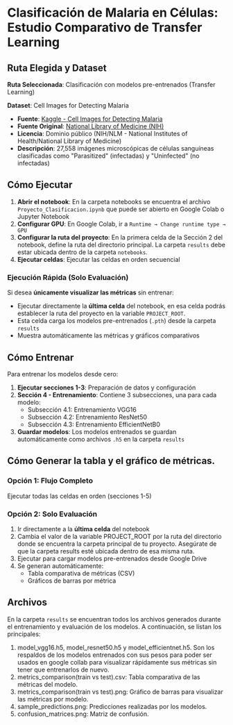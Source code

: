 # Clasificación de Malaria en Células: Estudio Comparativo de Transfer Learning

## Ruta Elegida y Dataset

**Ruta Seleccionada**: Clasificación con modelos pre-entrenados (Transfer Learning)

**Dataset**: Cell Images for Detecting Malaria
- **Fuente**: [Kaggle - Cell Images for Detecting Malaria](https://www.kaggle.com/datasets/iarunava/cell-images-for-detecting-malaria)
- **Fuente Original**: [National Library of Medicine (NIH)](https://lhncbc.nlm.nih.gov/LHC-research/LHC-projects/image-processing/malaria-datasheet.html)
- **Licencia**: Dominio público (NIH/NLM - National Institutes of Health/National Library of Medicine)
- **Descripción**: 27,558 imágenes microscópicas de células sanguíneas clasificadas como "Parasitized" (infectadas) y "Uninfected" (no infectadas)



## Cómo Ejecutar

1. **Abrir el notebook**: En la carpeta notebooks se encuentra el archivo `Proyecto_Clasificacion.ipynb` que puede ser abierto en Google Colab o Jupyter Notebook
2. **Configurar GPU**: En Google Colab, ir a `Runtime → Change runtime type → GPU`
3. **Configurar la ruta del proyecto**: En la primera celda de la Sección 2 del notebook, define la ruta del directorio principal. La carpeta `results` debe estar ubicada dentro de la carpeta `notebooks`.
4. **Ejecutar celdas**: Ejecutar las celdas en orden secuencial

### Ejecución Rápida (Solo Evaluación)
Si desea **únicamente visualizar las métricas** sin entrenar:
- Ejecutar directamente la **última celda** del notebook, en esa celda podrás establecer la ruta del proyecto en la  variable `PROJECT_ROOT`.
- Esta celda carga los modelos pre-entrenados (`.pth`) desde la carpeta `results`
- Muestra automáticamente las métricas y gráficos comparativos

## Cómo Entrenar

Para entrenar los modelos desde cero:

1. **Ejecutar secciones 1-3**: Preparación de datos y configuración
2. **Sección 4 - Entrenamiento**: Contiene 3 subsecciones, una para cada modelo:
   - Subsección 4.1: Entrenamiento VGG16
   - Subsección 4.2: Entrenamiento ResNet50
   - Subsección 4.3: Entrenamiento EfficientNetB0
3. **Guardar modelos**: Los modelos entrenados se guardan automáticamente como archivos `.h5` en la carpeta `results`


## Cómo Generar la tabla y el gráfico de métricas.

### Opción 1: Flujo Completo
Ejecutar todas las celdas en orden (secciones 1-5)


### Opción 2: Solo Evaluación
1. Ir directamente a la **última celda** del notebook
2. Cambia el valor de la variable PROJECT_ROOT por la ruta del directorio donde se encuentra la carpeta principal de tu proyecto. Asegúrate de que la carpeta results esté ubicada dentro de esa misma ruta.
3. Ejecutar para cargar modelos pre-entrenados desde Google Drive
4. Se generan automáticamente:
   - Tabla comparativa de métricas (CSV)
   - Gráficos de barras por métrica

## Archivos
En la carpeta `results` se encuentran todos los archivos generados durante el entrenamiento y evaluación de los modelos. A continuación, se listan los principales:
1. model_vgg16.h5, model_resnet50.h5 y model_efficientnet.h5. Son los respaldos de los modelos entrenados con sus pesos para poder ser usados en google collab para visualizar rápidamente sus métricas sin tener que entrenarlos de nuevo.
2. metrics_comparison(train vs test).csv: Tabla comparativa de las métricas del modelo.
3. metrics_comparison(train vs test).png: Gráfico de barras para visualizar las métricas por modelo.
4. sample_predictions.png: Predicciones realizadas por los modelos.
5. confusion_matrices.png: Matriz de confusión.